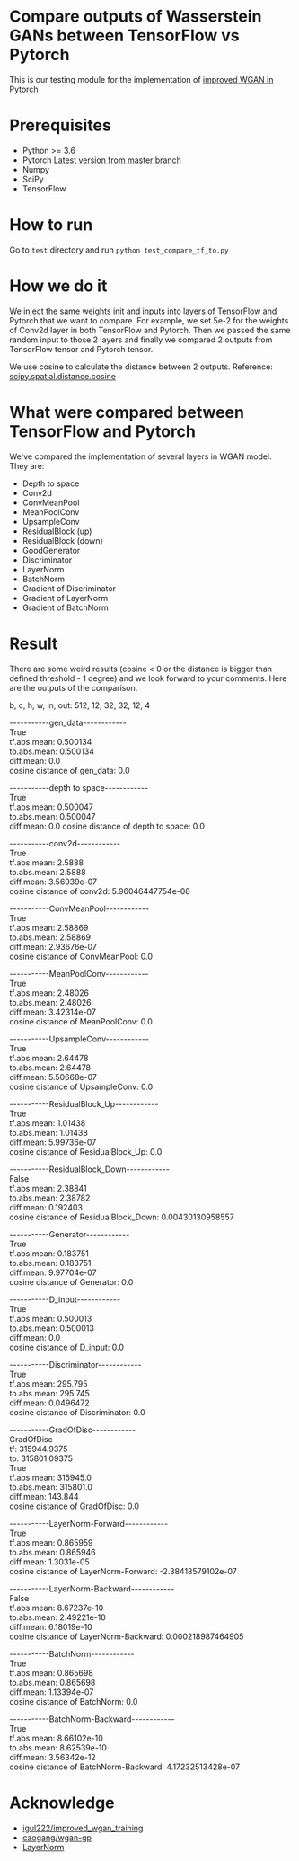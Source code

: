 # Compare outputs of Wasserstein GANs between TensorFlow vs Pytorch

This is our testing module for the implementation of [improved WGAN in Pytorch](https://github.com/jalola/improved-wgan-pytorch)


# Prerequisites
* Python >= 3.6
* Pytorch [Latest version from master branch](https://github.com/pytorch/pytorch)
* Numpy
* SciPy
* TensorFlow

# How to run

Go to `test` directory and run ```python test_compare_tf_to.py```

# How we do it

We inject the same weights init and inputs into layers of TensorFlow and Pytorch that we want to compare. For example, we set 5e-2 for the weights of Conv2d layer in both TensorFlow and Pytorch. Then we passed the same random input to those 2 layers and finally we compared 2 outputs from TensorFlow tensor and Pytorch tensor.

We use cosine to calculate the distance between 2 outputs. Reference: [scipy.spatial.distance.cosine](https://docs.scipy.org/doc/scipy/reference/generated/scipy.spatial.distance.cosine.html)

# What were compared between TensorFlow and Pytorch

We've compared the implementation of several layers in WGAN model. They are:
* Depth to space
* Conv2d
* ConvMeanPool
* MeanPoolConv
* UpsampleConv
* ResidualBlock (up)
* ResidualBlock (down)
* GoodGenerator 
* Discriminator 
* LayerNorm
* BatchNorm
* Gradient of Discriminator
* Gradient of LayerNorm
* Gradient of BatchNorm

# Result

There are some weird results (cosine < 0 or the distance is bigger than defined threshold - 1 degree) and we look forward to your comments. Here are the outputs of the comparison.

b, c, h, w, in, out: 512, 12, 32, 32, 12, 4  

-----------gen_data------------  
True  
tf.abs.mean: 0.500134  
to.abs.mean: 0.500134  
diff.mean: 0.0  
cosine distance of gen_data: 0.0  

-----------depth to space------------  
True  
tf.abs.mean: 0.500047  
to.abs.mean: 0.500047  
diff.mean: 0.0
cosine distance of depth to space: 0.0  

-----------conv2d------------  
True  
tf.abs.mean: 2.5888  
to.abs.mean: 2.5888  
diff.mean: 3.56939e-07  
cosine distance of conv2d: 5.96046447754e-08  

-----------ConvMeanPool------------  
True  
tf.abs.mean: 2.58869  
to.abs.mean: 2.58869  
diff.mean: 2.93676e-07  
cosine distance of ConvMeanPool: 0.0  

-----------MeanPoolConv------------  
True  
tf.abs.mean: 2.48026  
to.abs.mean: 2.48026  
diff.mean: 3.42314e-07  
cosine distance of MeanPoolConv: 0.0  

-----------UpsampleConv------------  
True  
tf.abs.mean: 2.64478  
to.abs.mean: 2.64478  
diff.mean: 5.50668e-07  
cosine distance of UpsampleConv: 0.0  

-----------ResidualBlock_Up------------  
True  
tf.abs.mean: 1.01438  
to.abs.mean: 1.01438  
diff.mean: 5.99736e-07  
cosine distance of ResidualBlock_Up: 0.0  

-----------ResidualBlock_Down------------  
False  
tf.abs.mean: 2.38841  
to.abs.mean: 2.38782  
diff.mean: 0.192403  
cosine distance of ResidualBlock_Down: 0.00430130958557  

-----------Generator------------  
True  
tf.abs.mean: 0.183751  
to.abs.mean: 0.183751  
diff.mean: 9.97704e-07  
cosine distance of Generator: 0.0  

-----------D_input------------  
True  
tf.abs.mean: 0.500013  
to.abs.mean: 0.500013  
diff.mean: 0.0  
cosine distance of D_input: 0.0  

-----------Discriminator------------  
True  
tf.abs.mean: 295.795  
to.abs.mean: 295.745  
diff.mean: 0.0496472  
cosine distance of Discriminator: 0.0  

-----------GradOfDisc------------  
GradOfDisc  
 tf: 315944.9375  
 to: 315801.09375  
True  
tf.abs.mean: 315945.0  
to.abs.mean: 315801.0  
diff.mean: 143.844  
cosine distance of GradOfDisc: 0.0  

-----------LayerNorm-Forward------------  
True  
tf.abs.mean: 0.865959  
to.abs.mean: 0.865946  
diff.mean: 1.3031e-05  
cosine distance of LayerNorm-Forward: -2.38418579102e-07  

-----------LayerNorm-Backward------------  
False  
tf.abs.mean: 8.67237e-10  
to.abs.mean: 2.49221e-10  
diff.mean: 6.18019e-10  
cosine distance of LayerNorm-Backward: 0.000218987464905  

-----------BatchNorm------------  
True  
tf.abs.mean: 0.865698  
to.abs.mean: 0.865698  
diff.mean: 1.13394e-07  
cosine distance of BatchNorm: 0.0  

-----------BatchNorm-Backward------------  
True  
tf.abs.mean: 8.66102e-10  
to.abs.mean: 8.62539e-10  
diff.mean: 3.56342e-12  
cosine distance of BatchNorm-Backward: 4.17232513428e-07  

# Acknowledge

* [igul222/improved_wgan_training](https://github.com/igul222/improved_wgan_training)
* [caogang/wgan-gp](https://github.com/caogang/wgan-gp)
* [LayerNorm](https://github.com/pytorch/pytorch/issues/1959)